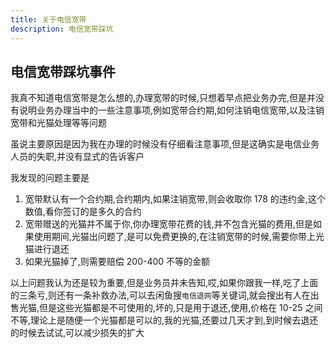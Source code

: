 ```yaml
---
title: 关于电信宽带
description: 电信宽带踩坑
---
```


## 电信宽带踩坑事件

我真不知道电信宽带是怎么想的,办理宽带的时候,只想着早点把业务办完,但是并没有说明业务办理当中的一些注意事项,例如宽带合约期,如何注销电信宽带,以及注销宽带和光猫处理等等问题

虽说主要原因是因为我在办理的时候没有仔细看注意事项,但是这确实是电信业务人员的失职,并没有显式的告诉客户

我发现的问题主要是

1. 宽带默认有一个合约期,合约期内,如果注销宽带,则会收取你 178 的违约金,这个数值,看你签订的是多久的合约
2. 宽带赠送的光猫并不属于你,你办理宽带花费的钱,并不包含光猫的费用,但是如果使用期间,光猫出问题了,是可以免费更换的,在注销宽带的时候,需要你带上光猫进行退还
3. 如果光猫掉了,则需要赔偿 200-400 不等的金额

以上问题我认为还是较为重要,但是业务员并未告知,哎,如果你跟我一样,吃了上面的三条亏,则还有一条补救办法,可以去闲鱼搜`电信退网`等关键词,就会搜出有人在出售光猫,但是这些光猫都是不可使用的,坏的,只是用于退还,使用,价格在 10-25 之间不等,理论上是随便一个光猫都是可以的,我的光猫,还要过几天才到,到时候去退还的时候去试试,可以减少损失的扩大
